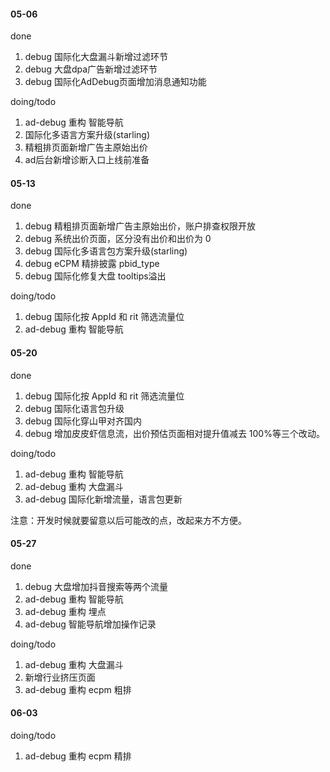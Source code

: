 #### 05-06

done
1. debug 国际化大盘漏斗新增过滤环节
2. debug 大盘dpa广告新增过滤环节
3. debug 国际化AdDebug页面增加消息通知功能

doing/todo
1. ad-debug 重构 智能导航
2. 国际化多语言方案升级(starling)
3. 精粗排页面新增广告主原始出价
4. ad后台新增诊断入口上线前准备

#### 05-13

done
1. debug 精粗排页面新增广告主原始出价，账户排查权限开放
2. debug 系统出价页面，区分没有出价和出价为 0
3. debug 国际化多语言包方案升级(starling)
4. debug eCPM 精排披露 pbid_type
5. debug 国际化修复大盘 tooltips溢出

doing/todo
1. debug 国际化按 AppId 和 rit 筛选流量位
2. ad-debug 重构 智能导航

#### 05-20

done
1. debug 国际化按 AppId 和 rit 筛选流量位
2. debug 国际化语言包升级
3. debug 国际化穿山甲对齐国内
4. debug 增加皮皮虾信息流，出价预估页面相对提升值减去 100%等三个改动。

doing/todo
1. ad-debug 重构 智能导航
2. ad-debug 重构 大盘漏斗
3. ad-debug 国际化新增流量，语言包更新

注意：开发时候就要留意以后可能改的点，改起来方不方便。

#### 05-27

done
1. debug 大盘增加抖音搜索等两个流量
2. ad-debug 重构 智能导航
3. ad-debug 重构 埋点
4. ad-debug 智能导航增加操作记录

doing/todo
1. ad-debug 重构 大盘漏斗
2. 新增行业挤压页面
3. ad-debug 重构 ecpm 粗排

#### 06-03

doing/todo
1. ad-debug 重构 ecpm 精排